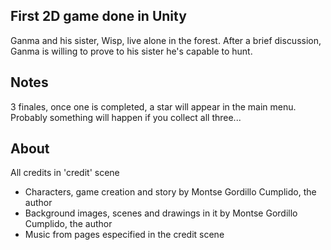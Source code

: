 ## First 2D game done in Unity
Ganma and his sister, Wisp, live alone in the forest. After a brief discussion, Ganma is willing to prove to his sister he's capable to hunt.

## Notes
3 finales, once one is completed, a star will appear in the main menu. Probably something will happen if you collect all three...

## About
All credits in 'credit' scene
- Characters, game creation and story by Montse Gordillo Cumplido, the author
- Background images, scenes and drawings in it by Montse Gordillo Cumplido, the author
- Music from pages especified in the credit scene
